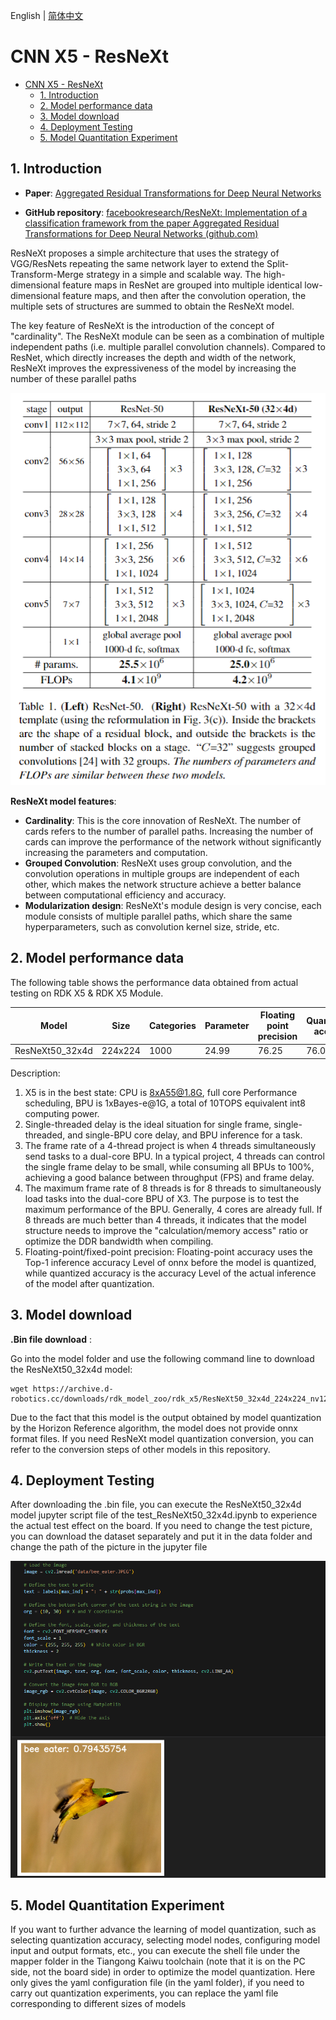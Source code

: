 English | [简体中文](./README_cn.md)

# CNN X5 - ResNeXt

- [CNN X5 - ResNeXt](#cnn-x5---resnext)
  - [1. Introduction](#1-introduction)
  - [2. Model performance data](#2-model-performance-data)
  - [3. Model download](#3-model-download)
  - [4. Deployment Testing](#4-deployment-testing)
  - [5. Model Quantitation Experiment](#5-model-quantitation-experiment)

## 1. Introduction

- **Paper**: [Aggregated Residual Transformations for Deep Neural Networks](https://arxiv.org/abs/1611.05431)

- **GitHub repository**: [facebookresearch/ResNeXt: Implementation of a classification framework from the paper Aggregated Residual Transformations for Deep Neural Networks (github.com)](https://github.com/facebookresearch/ResNeXt)

ResNeXt proposes a simple architecture that uses the strategy of VGG/ResNets repeating the same network layer to extend the Split-Transform-Merge strategy in a simple and scalable way. The high-dimensional feature maps in ResNet are grouped into multiple identical low-dimensional feature maps, and then after the convolution operation, the multiple sets of structures are summed to obtain the ResNeXt model.

The key feature of ResNeXt is the introduction of the concept of "cardinality". The ResNeXt module can be seen as a combination of multiple independent paths (i.e. multiple parallel convolution channels). Compared to ResNet, which directly increases the depth and width of the network, ResNeXt improves the expressiveness of the model by increasing the number of these parallel paths

![](./data/ResNet&ResNeXt.png)

**ResNeXt model features**:

- **Cardinality**: This is the core innovation of ResNeXt. The number of cards refers to the number of parallel paths. Increasing the number of cards can improve the performance of the network without significantly increasing the parameters and computation.
- **Grouped Convolution**: ResNeXt uses group convolution, and the convolution operations in multiple groups are independent of each other, which makes the network structure achieve a better balance between computational efficiency and accuracy.
- **Modularization design**: ResNeXt's module design is very concise, each module consists of multiple parallel paths, which share the same hyperparameters, such as convolution kernel size, stride, etc.


## 2. Model performance data

The following table shows the performance data obtained from actual testing on RDK X5 & RDK X5 Module. 

| Model       | Size    | Categories | Parameter | Floating point precision | Quantization accuracy | Latency/throughput (single-threaded) | Latency/throughput (multi-threaded) | Frame rate(FPS) |
| ----------- | ------- | ---------- | --------- | ------------------------ | --------------------- | ------------------------------------ | ----------------------------------- | --------------- |
| ResNeXt50_32x4d  | 224x224 | 1000 | 24.99  | 76.25 | 76.00 | 5.89   | 20.90       | 189.61 |

Description:
1. X5 is in the best state: CPU is 8xA55@1.8G, full core Performance scheduling, BPU is 1xBayes-e@1G, a total of 10TOPS equivalent int8 computing power.
2. Single-threaded delay is the ideal situation for single frame, single-threaded, and single-BPU core delay, and BPU inference for a task.
3. The frame rate of a 4-thread project is when 4 threads simultaneously send tasks to a dual-core BPU. In a typical project, 4 threads can control the single frame delay to be small, while consuming all BPUs to 100%, achieving a good balance between throughput (FPS) and frame delay.
4. The maximum frame rate of 8 threads is for 8 threads to simultaneously load tasks into the dual-core BPU of X3. The purpose is to test the maximum performance of the BPU. Generally, 4 cores are already full. If 8 threads are much better than 4 threads, it indicates that the model structure needs to improve the "calculation/memory access" ratio or optimize the DDR bandwidth when compiling.
5. Floating-point/fixed-point precision: Floating-point accuracy uses the Top-1 inference accuracy Level of onnx before the model is quantized, while quantized accuracy is the accuracy Level of the actual inference of the model after quantization.


## 3. Model download

**.Bin file download** :

Go into the model folder and use the following command line to download the ResNeXt50_32x4d model:

```shell
wget https://archive.d-robotics.cc/downloads/rdk_model_zoo/rdk_x5/ResNeXt50_32x4d_224x224_nv12.bin
```

Due to the fact that this model is the output obtained by model quantization by the Horizon Reference algorithm, the model does not provide onnx format files. If you need ResNeXt model quantization conversion, you can refer to the conversion steps of other models in this repository.

## 4. Deployment Testing

After downloading the .bin file, you can execute the ResNeXt50_32x4d model jupyter script file of the test_ResNeXt50_32x4d.ipynb to experience the actual test effect on the board. If you need to change the test picture, you can download the dataset separately and put it in the data folder and change the path of the picture in the jupyter file

![](./data/inference.png)

## 5. Model Quantitation Experiment

If you want to further advance the learning of model quantization, such as selecting quantization accuracy, selecting model nodes, configuring model input and output formats, etc., you can execute the shell file under the mapper folder in the Tiangong Kaiwu toolchain (note that it is on the PC side, not the board side) in order to optimize the model quantization. Here only gives the yaml configuration file (in the yaml folder), if you need to carry out quantization experiments, you can replace the yaml file corresponding to different sizes of models